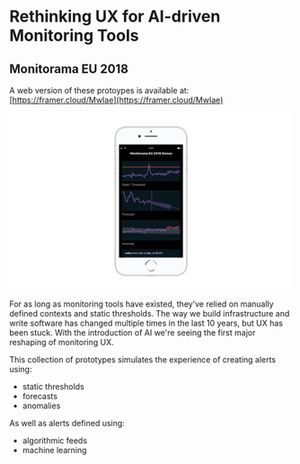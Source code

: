 # Rethinking UX for AI-driven Monitoring Tools
## Monitorama EU 2018

A web version of these protoypes is available at: [https://framer.cloud/MwIae](https://framer.cloud/MwIae)

![UX Prototypes](img/mobile.jpg?raw=true "AI-driven alert creation")

For as long as monitoring tools have existed, they’ve relied on manually defined contexts and static thresholds. The way we build infrastructure and write software has changed multiple times in the last 10 years, but UX has been stuck. With the introduction of AI we're seeing the first major reshaping of monitoring UX.

This collection of prototypes simulates the experience of creating alerts using:
- static thresholds
- forecasts
- anomalies

As well as alerts defined using:
- algorithmic feeds
- machine learning

